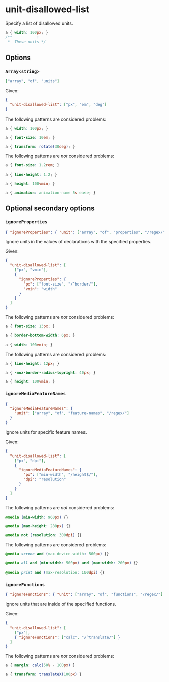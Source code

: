 # unit-disallowed-list

Specify a list of disallowed units.

<!-- prettier-ignore -->
```css
a { width: 100px; }
/**           ↑
 *  These units */
```

## Options

### `Array<string>`

```json
["array", "of", "units"]
```

Given:

```json
{
  "unit-disallowed-list": ["px", "em", "deg"]
}
```

The following patterns are considered problems:

<!-- prettier-ignore -->
```css
a { width: 100px; }
```

<!-- prettier-ignore -->
```css
a { font-size: 10em; }
```

<!-- prettier-ignore -->
```css
a { transform: rotate(30deg); }
```

The following patterns are _not_ considered problems:

<!-- prettier-ignore -->
```css
a { font-size: 1.2rem; }
```

<!-- prettier-ignore -->
```css
a { line-height: 1.2; }
```

<!-- prettier-ignore -->
```css
a { height: 100vmin; }
```

<!-- prettier-ignore -->
```css
a { animation: animation-name 5s ease; }
```

## Optional secondary options

### `ignoreProperties`

```json
{ "ignoreProperties": { "unit": ["array", "of", "properties", "/regex/"] } }
```

Ignore units in the values of declarations with the specified properties.

Given:

```json
{
  "unit-disallowed-list": [
    ["px", "vmin"],
    {
      "ignoreProperties": {
        "px": ["font-size", "/^border/"],
        "vmin": "width"
      }
    }
  ]
}
```

The following patterns are _not_ considered problems:

<!-- prettier-ignore -->
```css
a { font-size: 13px; }
```

<!-- prettier-ignore -->
```css
a { border-bottom-width: 6px; }
```

<!-- prettier-ignore -->
```css
a { width: 100vmin; }
```

The following patterns are considered problems:

<!-- prettier-ignore -->
```css
a { line-height: 12px; }
```

<!-- prettier-ignore -->
```css
a { -moz-border-radius-topright: 40px; }
```

<!-- prettier-ignore -->
```css
a { height: 100vmin; }
```

### `ignoreMediaFeatureNames`

```json
{
  "ignoreMediaFeatureNames": {
    "unit": ["array", "of", "feature-names", "/regex/"]
  }
}
```

Ignore units for specific feature names.

Given:

```json
{
  "unit-disallowed-list": [
    ["px", "dpi"],
    {
      "ignoreMediaFeatureNames": {
        "px": ["min-width", "/height$/"],
        "dpi": "resolution"
      }
    }
  ]
}
```

The following patterns are _not_ considered problems:

<!-- prettier-ignore -->
```css
@media (min-width: 960px) {}
```

<!-- prettier-ignore -->
```css
@media (max-height: 280px) {}
```

<!-- prettier-ignore -->
```css
@media not (resolution: 300dpi) {}
```

The following patterns are considered problems:

<!-- prettier-ignore -->
```css
@media screen and (max-device-width: 500px) {}
```

<!-- prettier-ignore -->
```css
@media all and (min-width: 500px) and (max-width: 200px) {}
```

<!-- prettier-ignore -->
```css
@media print and (max-resolution: 100dpi) {}
```

### `ignoreFunctions`

```json
{ "ignoreFunctions": { "unit": ["array", "of", "functions", "/regex/"] } }
```

Ignore units that are inside of the specified functions.

Given:

```json
{
  "unit-disallowed-list": [
    ["px"],
    { "ignoreFunctions": ["calc", "/^translate/"] }
  ]
}
```

The following patterns are _not_ considered problems:

<!-- prettier-ignore -->
```css
a { margin: calc(50% - 100px) }
```

<!-- prettier-ignore -->
```css
a { transform: translateX(100px) }
```
